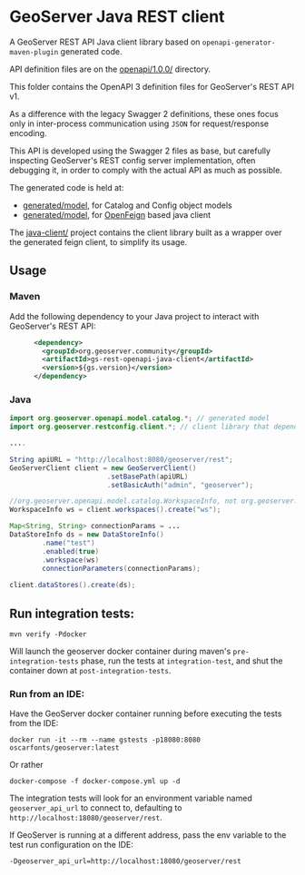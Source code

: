 # GeoServer Java REST client

A GeoServer REST API Java client library based on `openapi-generator-maven-plugin` generated code.

API definition files are on the [openapi/1.0.0/](openapi/1.0.0/) directory.

This folder contains the OpenAPI 3 definition files for GeoServer's REST API v1.

As a difference with the legacy Swagger 2 definitions, these ones focus only in inter-process
communication using `JSON` for request/response encoding.

This API is developed using the Swagger 2 files as base, but carefully inspecting GeoServer's REST config server
implementation, often debugging it, in order to comply with the actual API as much as possible.

The generated code is held at:

* [generated/model](generated/model), for Catalog and Config object models
* [generated/model](generated/feign-client), for [OpenFeign](https://github.com/OpenFeign/feign) based java client

The [java-client/](java-client) project contains the client library built as a wrapper over the generated feign client, to simplify its usage.

## Usage

### Maven

Add the following dependency to your Java project to interact with GeoServer's REST API:

```xml
      <dependency>
        <groupId>org.geoserver.community</groupId>
        <artifactId>gs-rest-openapi-java-client</artifactId>
        <version>${gs.version}</version>
      </dependency>
```
### Java

```java
import org.geoserver.openapi.model.catalog.*; // generated model
import org.geoserver.restconfig.client.*; // client library that depends on generated openfeign client

....

String apiURL = "http://localhost:8080/geoserver/rest";
GeoServerClient client = new GeoServerClient()
                        .setBasePath(apiURL)
                        .setBasicAuth("admin", "geoserver");

//org.geoserver.openapi.model.catalog.WorkspaceInfo, not org.geoserver.catalog.WorkspaceInfo...
WorkspaceInfo ws = client.workspaces().create("ws");

Map<String, String> connectionParams = ...
DataStoreInfo ds = new DataStoreInfo()
        .name("test")
        .enabled(true)
        .workspace(ws)
        connectionParameters(connectionParams);
        
client.dataStores().create(ds);

```

## Run integration tests:

```
mvn verify -Pdocker
```

Will launch the geoserver docker container during maven's `pre-integration-tests` phase, run the tests at
`integration-test`, and shut the container down at `post-integration-tests`.

### Run from an IDE:

Have the GeoServer docker container running before executing the tests from the IDE:

```
docker run -it --rm --name gstests -p18080:8080 oscarfonts/geoserver:latest
```

Or rather

```
docker-compose -f docker-compose.yml up -d
```

The integration tests will look for an environment variable named `geoserver_api_url` to connect to, defaulting to `http://localhost:18080/geoserver/rest`.

If GeoServer is running at a different address, pass the env variable to the test run configuration on the IDE:

```
-Dgeoserver_api_url=http://localhost:18080/geoserver/rest
```

